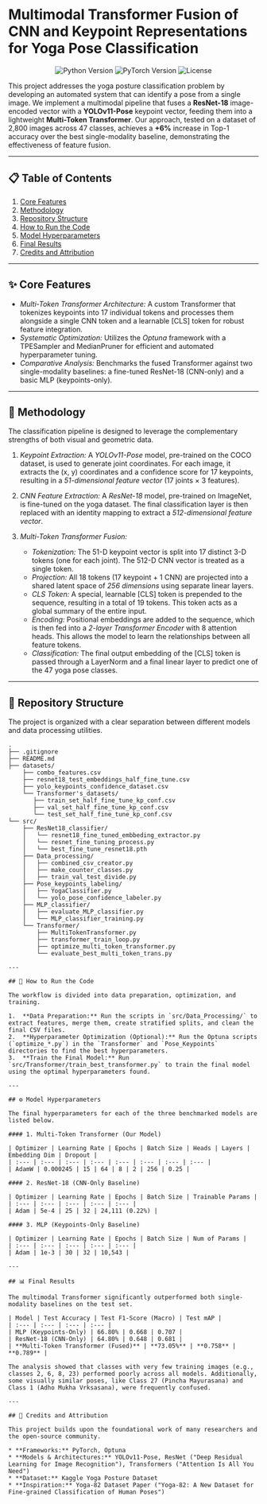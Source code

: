 # Multimodal Transformer Fusion of CNN and Keypoint Representations for Yoga Pose Classification

<div align="center">
  <img src="https://img.shields.io/badge/Python-3.9+-blue.svg" alt="Python Version">
  <img src="https://img.shields.io/badge/PyTorch-2.0+-ee4c2c.svg" alt="PyTorch Version">
  <img src="https://img.shields.io/badge/License-MIT-green.svg" alt="License">
</div>

This project addresses the yoga posture classification problem by developing an automated system that can identify a pose from a single image. We implement a multimodal pipeline that fuses a **ResNet-18** image-encoded vector with a **YOLOv11-Pose** keypoint vector, feeding them into a lightweight **Multi-Token Transformer**. Our approach, tested on a dataset of 2,800 images across 47 classes, achieves a **+6%** increase in Top-1 accuracy over the best single-modality baseline, demonstrating the effectiveness of feature fusion.

---

## 📋 Table of Contents

1.  [Core Features](#-core-features)
2.  [Methodology](#-methodology)
3.  [Repository Structure](#-repository-structure)
4.  [How to Run the Code](#-how-to-run-the-code)
5.  [Model Hyperparameters](#-model-hyperparameters)
6.  [Final Results](#-final-results)
7.  [Credits and Attribution](#-credits-and-attribution)

---

## ✨ Core Features

* *Multi-Token Transformer Architecture:* A custom Transformer that tokenizes keypoints into 17 individual tokens and processes them alongside a single CNN token and a learnable [CLS] token for robust feature integration.
* *Systematic Optimization:* Utilizes the *Optuna* framework with a TPESampler and MedianPruner for efficient and automated hyperparameter tuning.
* *Comparative Analysis:* Benchmarks the fused Transformer against two single-modality baselines: a fine-tuned ResNet-18 (CNN-only) and a basic MLP (keypoints-only).

---

## 🧠 Methodology

The classification pipeline is designed to leverage the complementary strengths of both visual and geometric data.

1.  *Keypoint Extraction:* A *YOLOv11-Pose* model, pre-trained on the COCO dataset, is used to generate joint coordinates. For each image, it extracts the (x, y) coordinates and a confidence score for 17 keypoints, resulting in a *51-dimensional feature vector* (17 joints × 3 features).

2.  *CNN Feature Extraction:* A *ResNet-18* model, pre-trained on ImageNet, is fine-tuned on the yoga dataset. The final classification layer is then replaced with an identity mapping to extract a *512-dimensional feature vector*.

3.  *Multi-Token Transformer Fusion:*
    * *Tokenization:* The 51-D keypoint vector is split into 17 distinct 3-D tokens (one for each joint). The 512-D CNN vector is treated as a single token.
    * *Projection:* All 18 tokens (17 keypoint + 1 CNN) are projected into a shared latent space of *256 dimensions* using separate linear layers.
    * *CLS Token:* A special, learnable [CLS] token is prepended to the sequence, resulting in a total of 19 tokens. This token acts as a global summary of the entire input.
    * *Encoding:* Positional embeddings are added to the sequence, which is then fed into a *2-layer Transformer Encoder* with 8 attention heads. This allows the model to learn the relationships between all feature tokens.
    * *Classification:* The final output embedding of the [CLS] token is passed through a LayerNorm and a final linear layer to predict one of the 47 yoga pose classes.
---
## 📂 Repository Structure

The project is organized with a clear separation between different models and data processing utilities.
```text
.
├── .gitignore
├── README.md
├── datasets/
    ├── combo_features.csv
    ├── resnet18_test_embeddings_half_fine_tune.csv
    ├── yolo_keypoints_confidence_dataset.csv
    └── Transformer's_datasets/
       ├── train_set_half_fine_tune_kp_conf.csv
       ├── val_set_half_fine_tune_kp_conf.csv
       └── test_set_half_fine_tune_kp_conf.csv
└── src/
    ├── ResNet18_classifier/
    │   └── resnet18_fine_tuned_embbeding_extractor.py
    │   └── resnet_fine_tuning_process.py
    │   └── best_fine_tune_resnet18.pth
    ├── Data_processing/
    │   ├── combined_csv_creator.py
    │   ├── make_counter_classes.py
    │   ├── train_val_test_divide.py
    ├── Pose_keypoints_labeling/
    │   ├── YogaClassifier.py
    │   └── yolo_pose_confidence_labeler.py
    ├── MLP_classifier/
    │   ├── evaluate_MLP_classifier.py
    │   └── MLP_classifier_training.py  
    └── Transformer/
        ├── MultiTokenTransformer.py
        ├── transformer_train_loop.py
        ├── optimize_multi_token_transformer.py
        └── evaluate_best_multi_token_trans.py

---

## 🚀 How to Run the Code

The workflow is divided into data preparation, optimization, and training.

1.  **Data Preparation:** Run the scripts in `src/Data_Processing/` to extract features, merge them, create stratified splits, and clean the final CSV files.
2.  **Hyperparameter Optimization (Optional):** Run the Optuna scripts (`optimize_*.py`) in the `Transformer` and `Pose_Keypoints` directories to find the best hyperparameters.
3.  **Train the Final Model:** Run `src/Transformer/train_best_transformer.py` to train the final model using the optimal hyperparameters found.

---

## ⚙️ Model Hyperparameters

The final hyperparameters for each of the three benchmarked models are listed below.

#### 1. Multi-Token Transformer (Our Model)

| Optimizer | Learning Rate | Epochs | Batch Size | Heads | Layers | Embedding Dim | Dropout |
| :--- | :--- | :--- | :--- | :--- | :--- | :--- | :--- |
| AdamW | 0.000245 | 15 | 64 | 8 | 2 | 256 | 0.25 |

#### 2. ResNet-18 (CNN-Only Baseline)

| Optimizer | Learning Rate | Epochs | Batch Size | Trainable Params |
| :--- | :--- | :--- | :--- | :--- |
| Adam | 5e-4 | 25 | 32 | 24,111 (0.22%) |

#### 3. MLP (Keypoints-Only Baseline)

| Optimizer | Learning Rate | Epochs | Batch Size | Num of Params |
| :--- | :--- | :--- | :--- | :--- |
| Adam | 1e-3 | 30 | 32 | 10,543 |

---

## 📊 Final Results

The multimodal Transformer significantly outperformed both single-modality baselines on the test set.

| Model | Test Accuracy | Test F1-Score (Macro) | Test mAP |
| :--- | :--- | :--- | :--- |
| MLP (Keypoints-Only) | 66.80% | 0.668 | 0.707 |
| ResNet-18 (CNN-Only) | 64.80% | 0.648 | 0.681 |
| **Multi-Token Transformer (Fused)** | **73.05%** | **0.758** | **0.789** |

The analysis showed that classes with very few training images (e.g., classes 2, 6, 8, 23) performed poorly across all models. Additionally, some visually similar poses, like Class 27 (Pincha Mayurasana) and Class 1 (Adho Mukha Vrksasana), were frequently confused.

---

## 📜 Credits and Attribution

This project builds upon the foundational work of many researchers and the open-source community.

* **Frameworks:** PyTorch, Optuna
* **Models & Architectures:** YOLOv11-Pose, ResNet ("Deep Residual Learning for Image Recognition"), Transformers ("Attention Is All You Need")
* **Dataset:** Kaggle Yoga Posture Dataset
* **Inspiration:** Yoga-82 Dataset Paper ("Yoga-82: A New Dataset for Fine-grained Classification of Human Poses")
